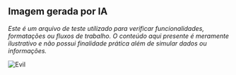 ## Imagem gerada por IA

*Este é um arquivo de teste utilizado para verificar funcionalidades, formatações ou fluxos de trabalho. O conteúdo aqui presente é meramente
ilustrativo e não possui finalidade prática além de simular dados ou informações.*


![Evil](https://videos.openai.com/vg-assets/assets%2Ftask_01jsn5bpvne9y88hf5khaah2td%2F1745540797_img_0.webp?st=2025-04-24T22%3A50%3A37Z&se=2025-04-30T23%3A50%3A37Z&sks=b&skt=2025-04-24T22%3A50%3A37Z&ske=2025-04-30T23%3A50%3A37Z&sktid=a48cca56-e6da-484e-a814-9c849652bcb3&skoid=aa5ddad1-c91a-4f0a-9aca-e20682cc8969&skv=2019-02-02&sv=2018-11-09&sr=b&sp=r&spr=https%2Chttp&sig=Oh6zjqXxqkqujdurUp%2BW024AzZhnW2Yq1FK75%2BCgu7A%3D&az=oaivgprodscus)
